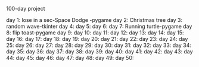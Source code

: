 100-day project

day 1: lose in a sec-Space Dodge -pygame
day 2: Christmas tree
day 3: random wave-tkinter
day 4:
day 5:
day 6:
day 7: Running turtle-pygame
day 8: flip toast-pygame
day 9:
day 10:
day 11:
day 12:
day 13:
day 14:
day 15:
day 16:
day 17:
day 18:
day 19:
day 20:
day 21:
day 22:
day 23:
day 24:
day 25:
day 26:
day 27:
day 28:
day 29:
day 30:
day 31:
day 32:
day 33:
day 34:
day 35:
day 36:
day 37:
day 38:
day 39:
day 40:
day 41:
day 42:
day 43:
day 44:
day 45:
day 46:
day 47:
day 48:
day 49:
day 50:
